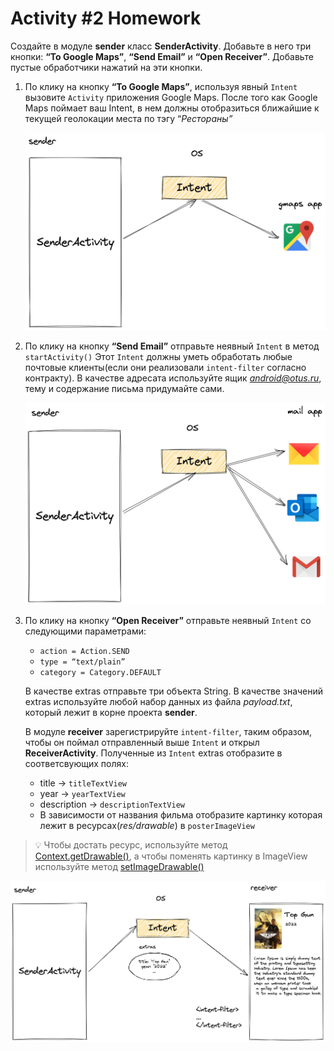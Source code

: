 # Activity #2 Homework

Создайте в модуле **sender** класс **SenderActivity**. Добавьте в него три кнопки: **“To Google Maps”**, **“Send Email”** и **“Open Receiver”**. Добавьте пустые обработчики нажатий на эти кнопки.

1. По клику на кнопку **“To Google Maps”**, используя явный `Intent` вызовите `Activity` приложения Google Maps. После того как Google Maps поймает ваш Intent, в нем должны отобразиться ближайшие к текущей геолокации места по тэгу “*Рестораны”*

    <img src="art/Untitled.png" width="520">

2. По клику на кнопку **“Send Email”** отправьте неявный `Intent` в метод `startActivity()` Этот `Intent` должны уметь обработать любые почтовые клиенты(если они реализовали `intent-filter` согласно контракту).
   В качестве адресата используйте ящик *android@otus.ru*, тему и содержание письма придумайте сами.

    <img src="art/Untitled%201.png" width="520">

3. По клику на кнопку **“Open Receiver”** отправьте неявный `Intent` со следующими параметрами:

   - `action = Action.SEND`
   - `type = “text/plain”`
   - `category = Category.DEFAULT`

   В качестве extras отправьте три объекта String. В качестве значений extras используйте любой набор данных из файла *payload.txt*, который лежит в корне проекта **sender**.

   В модуле **receiver** зарегистрируйте `intent-filter`, таким образом, чтобы он поймал отправленный выше `Intent` и открыл **ReceiverActivity**. Полученные из `Intent` extras отобразите в соответсвующих полях:

    - title → `titleTextView`
    - year → `yearTextView`
    - description → `descriptionTextView`
    - В зависимости от названия фильма отобразите картинку которая лежит в ресурсах(*res/drawable*) в `posterImageView`

> 💡 Чтобы достать ресурс, используйте метод [Context.getDrawable()](https://developer.android.com/reference/android/content/Context#getDrawable(int)), а чтобы поменять картинку в ImageView используйте метод [setImageDrawable()](https://developer.android.com/reference/android/widget/ImageView#setImageDrawable(android.graphics.drawable.Drawable))

<img src="art/Untitled%202.png" width="720">
